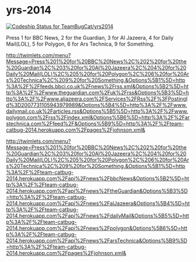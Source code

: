 yrs-2014
========

[ ![Codeship Status for TeamBugCat/yrs2014](https://www.codeship.io/projects/a13cec90-f877-0131-b22c-4ee067ef6546/status)](https://www.codeship.io/projects/28701)

Press 1 for BBC News, 2 for the Guardian, 3 for Al Jazeera, 4 for Daily Mail(LOL), 5 for Polygon, 6 for Ars Technica, 9 for Something.

http://twimlets.com/menu?Message=Press%201%20for%20BBC%20News%2C%202%20for%20the%20Guardian%2C%203%20for%20Al%20Jazeera%2C%204%20for%20Daily%20Mail(LOL)%2C%205%20for%20Polygon%2C%206%20for%20Ars%20Technica%2C%209%20for%20Something.&Options%5B1%5D=http%3A%2F%2Ffeeds.bbci.co.uk%2Fnews%2Frss.xml&Options%5B2%5D=http%3A%2F%2Fwww.theguardian.com%2Fuk%2Frss&Options%5B3%5D=http%3A%2F%2Fwww.aljazeera.com%2FServices%2FRss%2F%3FPostingId%3D2007731105943979989&Options%5B4%5D=http%3A%2F%2Fwww.dailymail.co.uk%2Farticles.rss&Options%5B5%5D=http%3A%2F%2Fwww.polygon.com%2Frss%2Findex.xml&Options%5B6%5D=http%3A%2F%2Farstechnica.com%2Ffeed%2F&Options%5B9%5D=http%3A%2F%2Fteam-catbug-2014.herokuapp.com%2Fpages%2Fjohnson.xml&


http://twimlets.com/menu?Message=Press%201%20for%20BBC%20News%2C%202%20for%20the%20Guardian%2C%203%20for%20Al%20Jazeera%2C%204%20for%20Daily%20Mail(LOL)%2C%205%20for%20Polygon%2C%206%20for%20Ars%20Technica%2C%209%20for%20Something.&Options%5B1%5D=http%3A%2F%2Fteam-catbug-2014.herokuapp.com%2Fapi%2Fnews%2FbbcNews&Options%5B2%5D=http%3A%2F%2Fteam-catbug-2014.herokuapp.com%2Fapi%2Fnews%2FtheGuardian&Options%5B3%5D=http%3A%2F%2Fteam-catbug-2014.herokuapp.com%2Fapi%2Fnews%2FalJazeera&Options%5B4%5D=http%3A%2F%2Fteam-catbug-2014.herokuapp.com%2Fapi%2Fnews%2FdailyMail&Options%5B5%5D=http%3A%2F%2Fteam-catbug-2014.herokuapp.com%2Fapi%2Fnews%2Fpolygon&Options%5B6%5D=http%3A%2F%2Fteam-catbug-2014.herokuapp.com%2Fapi%2Fnews%2FarsTechnica&Options%5B9%5D=http%3A%2F%2Fteam-catbug-2014.herokuapp.com%2Fpages%2Fjohnson.xml&